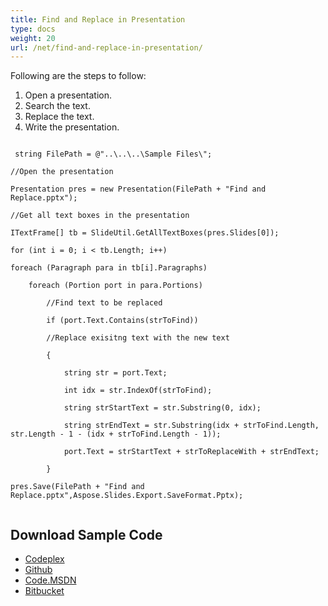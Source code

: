 ```yaml
---
title: Find and Replace in Presentation
type: docs
weight: 20
url: /net/find-and-replace-in-presentation/
---
```


Following are the steps to follow:

1. Open a presentation.
1. Search the text.
1. Replace the text.
1. Write the presentation.

```

 string FilePath = @"..\..\..\Sample Files\";

//Open the presentation

Presentation pres = new Presentation(FilePath + "Find and Replace.pptx");

//Get all text boxes in the presentation

ITextFrame[] tb = SlideUtil.GetAllTextBoxes(pres.Slides[0]);

for (int i = 0; i < tb.Length; i++)

foreach (Paragraph para in tb[i].Paragraphs)

    foreach (Portion port in para.Portions)

        //Find text to be replaced

        if (port.Text.Contains(strToFind))

        //Replace exisitng text with the new text

        {

            string str = port.Text;

            int idx = str.IndexOf(strToFind);

            string strStartText = str.Substring(0, idx);

            string strEndText = str.Substring(idx + strToFind.Length, str.Length - 1 - (idx + strToFind.Length - 1));

            port.Text = strStartText + strToReplaceWith + strEndText;

        }

pres.Save(FilePath + "Find and Replace.pptx",Aspose.Slides.Export.SaveFormat.Pptx);


```
## **Download Sample Code**
- [Codeplex](https://asposeslidesopenxml.codeplex.com/releases/view/619597)
- [Github](https://github.com/aspose-slides/Aspose.Slides-for-.NET/releases/tag/MissingFeaturesAsposeSlidesForOpenXMLv1.1)
- [Code.MSDN](https://code.msdn.microsoft.com/AsposeSlides-Features-9866600c)
- [Bitbucket](https://bitbucket.org/asposemarketplace/aspose-for-openxml/downloads/Find%20and%20Replace%20%28Aspose.Slides%29.zip)
